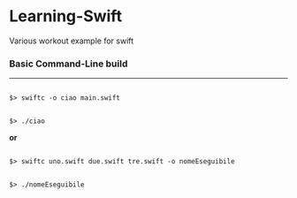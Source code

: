 # Learning-Swift #
Various workout example for swift

### Basic Command-Line build ###
---
<code>
$> swiftc -o ciao main.swift

$> ./ciao
</code>

__or__

<code>
$> swiftc uno.swift due.swift tre.swift -o nomeEseguibile

$> ./nomeEseguibile
</code>